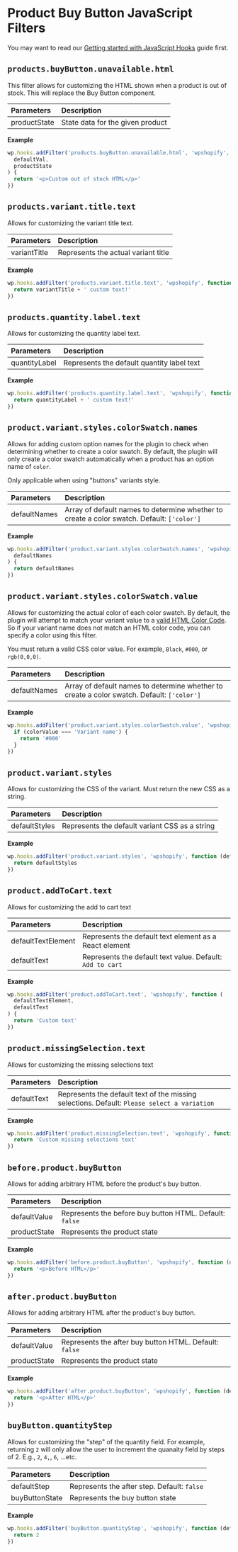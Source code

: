 # Product Buy Button JavaScript Filters

You may want to read our [Getting started with JavaScript Hooks](guides/javascript-hooks.md) guide first.

## `products.buyButton.unavailable.html`

This filter allows for customizing the HTML shown when a product is out of stock. This will replace the Buy Button component.

| Parameters   | Description                      |
| :----------- | :------------------------------- |
| productState | State data for the given product |

**Example**

```js
wp.hooks.addFilter('products.buyButton.unavailable.html', 'wpshopify', function (
  defaultVal,
  productState
) {
  return '<p>Custom out of stock HTML</p>'
})
```

## `products.variant.title.text`

Allows for customizing the variant title text.

| Parameters   | Description                         |
| :----------- | :---------------------------------- |
| variantTitle | Represents the actual variant title |

**Example**

```js
wp.hooks.addFilter('products.variant.title.text', 'wpshopify', function (variantTitle) {
  return variantTitle + ' custom text!'
})
```

## `products.quantity.label.text`

Allows for customizing the quantity label text.

| Parameters    | Description                                |
| :------------ | :----------------------------------------- |
| quantityLabel | Represents the default quantity label text |

**Example**

```js
wp.hooks.addFilter('products.quantity.label.text', 'wpshopify', function (quantityLabel) {
  return quantityLabel + ' custom text!'
})
```

## `product.variant.styles.colorSwatch.names`

Allows for adding custom option names for the plugin to check when determining whether to create a color swatch. By default, the plugin will only create a color swatch automatically when a product has an option name of `color`.

Only applicable when using "buttons" variants style.

| Parameters   | Description                                                                                |
| :----------- | :----------------------------------------------------------------------------------------- |
| defaultNames | Array of default names to determine whether to create a color swatch. Default: `['color']` |

**Example**

```js
wp.hooks.addFilter('product.variant.styles.colorSwatch.names', 'wpshopify', function (
  defaultNames
) {
  return defaultNames
})
```

## `product.variant.styles.colorSwatch.value`

Allows for customizing the actual color of each color swatch. By default, the plugin will attempt to match your variant value to a [valid HTML Color Code](https://htmlcolorcodes.com). So if your variant name does not match an HTML color code, you can specify a color using this filter.

You must return a valid CSS color value. For example, `Black`, `#000`, or `rgb(0,0,0)`.

| Parameters   | Description                                                                                |
| :----------- | :----------------------------------------------------------------------------------------- |
| defaultNames | Array of default names to determine whether to create a color swatch. Default: `['color']` |

**Example**

```js
wp.hooks.addFilter('product.variant.styles.colorSwatch.value', 'wpshopify', function (colorValue) {
  if (colorValue === 'Variant name') {
    return '#000'
  }
})
```

## `product.variant.styles`

Allows for customizing the CSS of the variant. Must return the new CSS as a string.

| Parameters    | Description                                    |
| :------------ | :--------------------------------------------- |
| defaultStyles | Represents the default variant CSS as a string |

**Example**

```js
wp.hooks.addFilter('product.variant.styles', 'wpshopify', function (defaultStyles) {
  return defaultStyles
})
```

## `product.addToCart.text`

Allows for customizing the add to cart text

| Parameters         | Description                                               |
| :----------------- | :-------------------------------------------------------- |
| defaultTextElement | Represents the default text element as a React element    |
| defaultText        | Represents the default text value. Default: `Add to cart` |

**Example**

```js
wp.hooks.addFilter('product.addToCart.text', 'wpshopify', function (
  defaultTextElement,
  defaultText
) {
  return 'Custom text'
})
```

## `product.missingSelection.text`

Allows for customizing the missing selections text

| Parameters  | Description                                                                                 |
| :---------- | :------------------------------------------------------------------------------------------ |
| defaultText | Represents the default text of the missing selections. Default: `Please select a variation` |

**Example**

```js
wp.hooks.addFilter('product.missingSelection.text', 'wpshopify', function (defaultText) {
  return 'Custom missing selections text'
})
```

## `before.product.buyButton`

Allows for adding arbitrary HTML before the product's buy button.

| Parameters   | Description                                             |
| :----------- | :------------------------------------------------------ |
| defaultValue | Represents the before buy button HTML. Default: `false` |
| productState | Represents the product state                            |

**Example**

```js
wp.hooks.addFilter('before.product.buyButton', 'wpshopify', function (defaultValue, productState) {
  return '<p>Before HTML</p>'
})
```

## `after.product.buyButton`

Allows for adding arbitrary HTML after the product's buy button.

| Parameters   | Description                                            |
| :----------- | :----------------------------------------------------- |
| defaultValue | Represents the after buy button HTML. Default: `false` |
| productState | Represents the product state                           |

**Example**

```js
wp.hooks.addFilter('after.product.buyButton', 'wpshopify', function (defaultValue, productState) {
  return '<p>After HTML</p>'
})
```

## `buyButton.quantityStep`

Allows for customizing the "step" of the quantity field. For example, returning `2` will only allow the user to increment the quanaity field by steps of 2. E.g., `2`, `4,`, `6`, ...etc.

| Parameters     | Description                                 |
| :------------- | :------------------------------------------ |
| defaultStep    | Represents the after step. Default: `false` |
| buyButtonState | Represents the buy button state             |

**Example**

```js
wp.hooks.addFilter('buyButton.quantityStep', 'wpshopify', function (defaultStep, buyButtonState) {
  return 2
})
```
